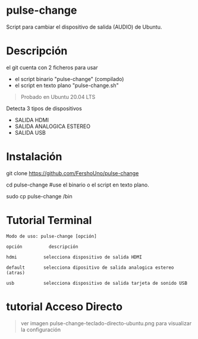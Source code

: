 # pulse-change

Script para cambiar el dispositivo de salida (AUDIO) de Ubuntu.

# Descripción

el git cuenta con 2 ficheros para usar

- el script binario "pulse-change" (compilado)
- el script en texto plano "pulse-change.sh"


> Probado en Ubuntu 20.04 LTS


Detecta 3 tipos de dispositivos

- SALIDA HDMI
- SALIDA ANALOGICA ESTEREO
- SALIDA USB

# Instalación 

git clone https://github.com/FershoUno/pulse-change

cd pulse-change   #use el binario o el script en texto plano.

sudo cp pulse-change /bin


# Tutorial Terminal

```
Modo de uso: pulse-change [opción]

opción	    	descripción

hdmi          selecciona dispositivo de salida HDMI

default       selecciona dipositivo de salida analogica estereo (atras)

usb           selecciona dispositivo de salida tarjeta de sonido USB

```
# tutorial Acceso Directo

> ver imagen pulse-change-teclado-directo-ubuntu.png para visualizar la configuración
